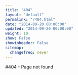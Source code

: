 ```yaml
---
title: "404"
layout: "default"
permalink: "/404.html"
date: "2014-09-20 00:00:00"
updated: "2014-09-20 00:00:00"
weight: 10
show: False
showinheader: False
sitemap:
  changefreq: never
---
```


#404 - Page not found
